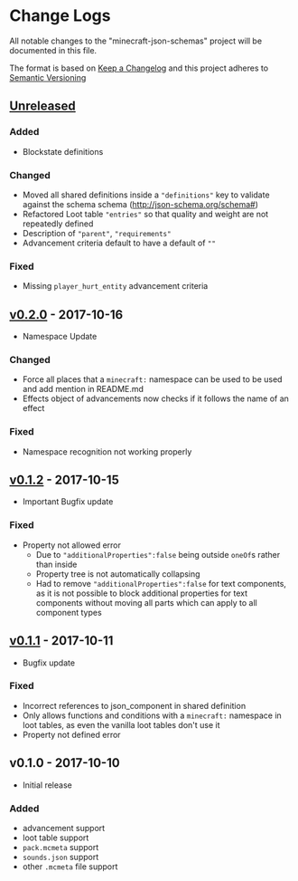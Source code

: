 # Change Logs
All notable changes to the "minecraft-json-schemas" project will be documented in this file.

The format is based on [Keep a Changelog](http://keepachangelog.com/en/1.0.0/)
and this project adheres to [Semantic Versioning](http://semver.org/spec/v2.0.0.html)

## [Unreleased]
### Added
 - Blockstate definitions
### Changed
 - Moved all shared definitions inside a `"definitions"` key to validate against the schema schema (http://json-schema.org/schema#)
 - Refactored Loot table `"entries"` so that quality and weight are not repeatedly defined
 - Description of `"parent"`, `"requirements"`
 - Advancement criteria default to have a default of `""` 
### Fixed
 - Missing `player_hurt_entity` advancement criteria

## [v0.2.0] - 2017-10-16
 - Namespace Update
### Changed
 - Force all places that a `minecraft:` namespace can be used to be used and add mention in README.md
 - Effects object of advancements now checks if it follows the name of an effect
### Fixed
 - Namespace recognition not working properly

## [v0.1.2] - 2017-10-15
 - Important Bugfix update
### Fixed
 - Property not allowed error
    - Due to `"additionalProperties":false` being outside `oneOf`s rather than inside
    - Property tree is not automatically collapsing
    - Had to remove `"additionalProperties":false` for text components, as it is not possible to block additional properties for text components without moving all parts which can apply to all component types 


## [v0.1.1] - 2017-10-11
 - Bugfix update 
### Fixed
 - Incorrect references to json_component in shared definition
 - Only allows functions and conditions with a `minecraft:` namespace in loot tables, as even the vanilla loot tables don't use it
 - Property not defined error

## v0.1.0 - 2017-10-10
- Initial release
### Added
 - advancement support
 - loot table support
 - `pack.mcmeta` support
 - `sounds.json` support
 - other `.mcmeta` file support

 [Unreleased]: https://github.com/Levertion/minecraft-json-schemas/compare/v0.2.0...HEAD
 [v0.2.0]: https://github.com/Levertion/minecraft-json-schemas/compare/v0.1.2...v0.2.0 
 [v0.1.2]: https://github.com/Levertion/minecraft-json-schemas/compare/v0.1.1...v0.1.2 
 [v0.1.1]: https://github.com/Levertion/minecraft-json-schemas/compare/v0.1.0...v0.1.1